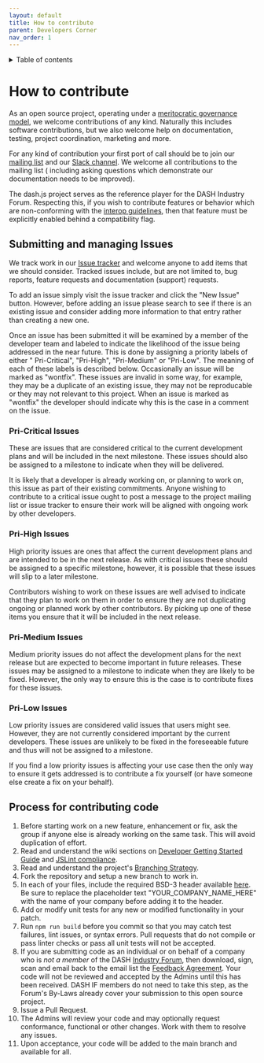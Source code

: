 ```yaml
---
layout: default 
title: How to contribute
parent: Developers Corner
nav_order: 1
---
```


<details  markdown="block">
  <summary>
    Table of contents
  </summary>
  {: .text-delta }
1. TOC
{:toc}
</details>

# How to contribute

As an open source project, operating under
a [meritocratic governance model](https://github.com/Dash-Industry-Forum/dash.js/wiki/governance-model), we welcome
contributions of any kind. Naturally this includes software contributions, but we also welcome help on documentation,
testing, project coordination, marketing and more.

For any kind of contribution your first port of call should be to join
our [mailing list]( https://groups.google.com/d/forum/dashjs) and our [Slack channel](https://join.slack.com/t/dashif/shared_invite/zt-egme869x-JH~UPUuLoKJB26fw7wj3Gg). We welcome all contributions to the mailing list (
including asking questions which demonstrate our documentation needs to be improved).

The dash.js project serves as the reference player for the DASH Industry Forum. Respecting this, if you wish to
contribute features or behavior which are non-conforming with the [interop guidelines](https://dashif.org/guidelines/),
then that feature must be explicitly enabled behind a compatibility flag.

## Submitting and managing Issues

We track work in our [Issue tracker](https://github.com/Dash-Industry-Forum/dash.js/issues) and welcome anyone to add
items that we should consider. Tracked issues include, but are not limited to, bug reports, feature requests and
documentation (support) requests.

To add an issue simply visit the issue tracker and click the "New Issue" button. However, before adding an issue please
search to see if there is an existing issue and consider adding more information to that entry rather than creating a
new one.

Once an issue has been submitted it will be examined by a member of the developer team and labeled to indicate the
likelihood of the issue being addressed in the near future. This is done by assigning a priority labels of either "
Pri-Critical", "Pri-High", "Pri-Medium" or "Pri-Low". The meaning of each of these labels is described below.
Occasionally an issue will be marked as "wontfix". These issues are invalid in some way, for example, they may be a
duplicate of an existing issue, they may not be reproducable or they may not relevant to this project. When an issue is
marked as "wontfix" the developer should indicate why this is the case in a comment on the issue.

### Pri-Critical Issues

These are issues that are considered critical to the current development plans and will be included in the next
milestone. These issues should also be assigned to a milestone to indicate when they will be delivered.

It is likely that a developer is already working on, or planning to work on, this issue as part of their existing
commitments. Anyone wishing to contribute to a critical issue ought to post a message to the project mailing list or
issue tracker to ensure their work will be aligned with ongoing work by other developers.

### Pri-High Issues

High priority issues are ones that affect the current development plans and are intended to be in the next release. As
with critical issues these should be assigned to a specific milestone, however, it is possible that these issues will
slip to a later milestone.

Contributors wishing to work on these issues are well advised to indicate that they plan to work on them in order to
ensure they are not duplicating ongoing or planned work by other contributors. By picking up one of these items you
ensure that it will be included in the next release.

### Pri-Medium Issues

Medium priority issues do not affect the development plans for the next release but are expected to become important in
future releases. These issues may be assigned to a milestone to indicate when they are likely to be fixed. However, the
only way to ensure this is the case is to contribute fixes for these issues.

### Pri-Low Issues

Low priority issues are considered valid issues that users might see. However, they are not currently considered
important by the current developers. These issues are unlikely to be fixed in the foreseeable future and thus will not
be assigned to a milestone.

If you find a low priority issues is affecting your use case then the only way to ensure it gets addressed is to
contribute a fix yourself (or have someone else create a fix on your behalf).

## Process for contributing code

1. Before starting work on a new feature, enhancement or fix, ask the group if anyone else is already working on the
   same task. This will avoid duplication of effort.
1. Read and understand the wiki sections
   on [Developer Getting Started Guide](https://github.com/Dash-Industry-Forum/dash.js/wiki/Developer-Getting-Started-Guide)
   and [JSLint compliance](https://github.com/Dash-Industry-Forum/dash.js/wiki/JSLint-Compliance).
1. Read and understand the project's [Branching Strategy](http://nvie.com/posts/a-successful-git-branching-model/).
1. Fork the repository and setup a new branch to work in.
1. In each of your files, include the required BSD-3 header
   available [here](https://dashif.org/docs/dash.js.license-header.May2013.txt). Be sure to replace the placeholder
   text "YOUR_COMPANY_NAME_HERE" with the name of your company before adding it to the header.
1. Add or modify unit tests for any new or modified functionality in your patch.
1. Run `npm run build` before you commit so that you may catch test failures, lint issues, or syntax errors. Pull requests that
   do not compile or pass linter checks or pass all unit tests will not be accepted.
1. If you are submitting code as an individual or on behalf of a company who is _not a member_ of the
   DASH [Industry Forum](http://dashif.org/members), then download, sign, scan and email back to the email list
   the [Feedback Agreement](https://dashif.org/docs/DASH-IF-Feedback-Agreement-3-7-2014.pdf). Your code will not be
   reviewed and accepted by the Admins until this has been received. DASH IF members do not need to take this step, as
   the Forum's By-Laws already cover your submission to this open source project.
1. Issue a Pull Request.
1. The Admins will review your code and may optionally request conformance, functional or other changes. Work with them
   to resolve any issues.
1. Upon acceptance, your code will be added to the main branch and available for all.
